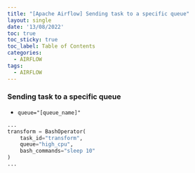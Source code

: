 ```yaml
---
title: "[Apache Airflow] Sending task to a specific queue"
layout: single
date: '13/08/2022'
toc: true
toc_sticky: true
toc_label: Table of Contents
categories:
  - AIRFLOW
tags:
  - AIRFLOW
---
```


### Sending task to a specific queue
* `queue="[queue_name]"`

```python
...
transform = BashOperator(
    task_id="transform",
    queue="high_cpu",
    bash_commands="sleep 10"
)
...
```
